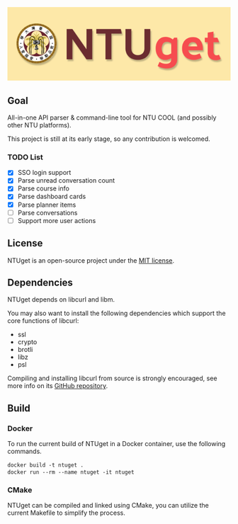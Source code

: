 ![logo](docs/logo.png)

## Goal

All-in-one API parser & command-line tool for NTU COOL (and possibly other NTU platforms).

This project is still at its early stage, so any contribution is welcomed.

### TODO List

- [x] SSO login support
- [x] Parse unread conversation count
- [x] Parse course info
- [x] Parse dashboard cards
- [x] Parse planner items
- [ ] Parse conversations
- [ ] Support more user actions

## License

NTUget is an open-source project under the [MIT license](/LICENSE).

## Dependencies

NTUget depends on libcurl and libm.

You may also want to install the following dependencies which support the core functions of libcurl:

- ssl
- crypto
- brotli
- libz
- psl

Compiling and installing libcurl from source is strongly encouraged, see more info on its [GitHub repository](https://github.com/curl/curl).

## Build

### Docker

To run the current build of NTUget in a Docker container, use the following commands.

```
docker build -t ntuget .
docker run --rm --name ntuget -it ntuget
```

### CMake

NTUget can be compiled and linked using CMake, you can utilize the current Makefile to simplify the process.
